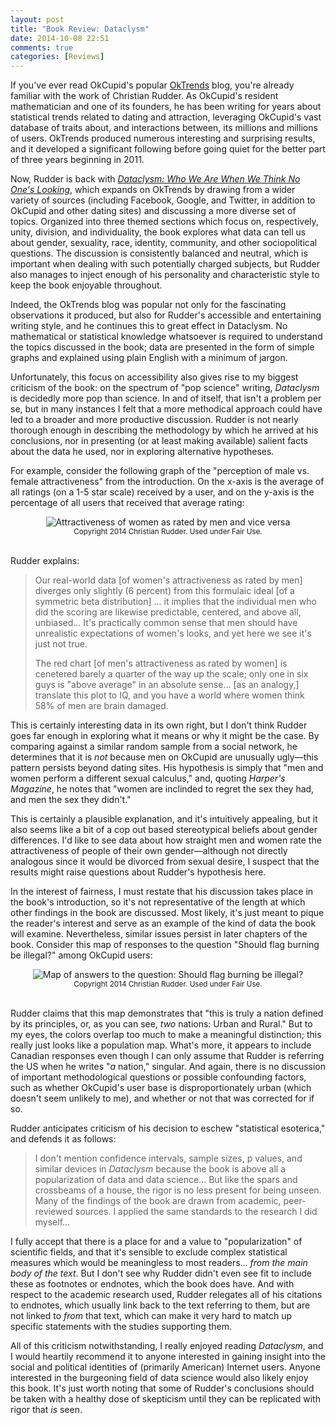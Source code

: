 ```yaml
---
layout: post
title: "Book Review: Dataclysm"
date: 2014-10-08 22:51
comments: true
categories: [Reviews]
---
```


If you've ever read OkCupid's popular [OkTrends](http://blog.okcupid.com/) blog,
you're already familiar with the work of Christian Rudder. As OkCupid's resident
mathematician and one of its founders, he has been writing for years about
statistical trends related to dating and attraction, leveraging OkCupid's
vast database of traits about, and interactions between, its millions and millions
of users. OkTrends produced numerous interesting and surprising results, and it
developed a significant following before going quiet for the better part of
three years beginning in 2011.

Now, Rudder is back with
[_Dataclysm: Who We Are When We Think No One's Looking_](http://dataclysm.org/),
which expands on OkTrends by drawing from a wider variety of sources (including
Facebook, Google, and Twitter, in addition to OkCupid and other dating sites)
and discussing a more diverse set of topics.  Organized into three themed
sections which focus on, respectively, unity, division, and individuality, the
book explores what data can tell us about gender, sexuality, race, identity,
community, and other sociopolitical questions.  The discussion is consistently
balanced and neutral, which is important when dealing with such potentially
charged subjects, but Rudder also manages to inject enough of his personality
and characteristic style to keep the book enjoyable throughout.
<!-- more -->

Indeed, the OkTrends blog was popular not only for the fascinating observations
it produced, but also for Rudder's accessible and entertaining writing style,
and he continues this to great effect in Dataclysm. No mathematical or
statistical knowledge whatsoever is required to understand the topics discussed
in the book; data are presented in the form of simple graphs and explained using
plain English with a minimum of jargon.

Unfortunately, this focus on accessibility also gives rise to my biggest
criticism of the book: on the spectrum of "pop science" writing, _Dataclysm_ is
decidedly more pop than science. In and of itself, that isn't a problem per se,
but in many instances I felt that a more methodical approach could have led to a
broader and more productive discussion.  Rudder is not nearly thorough enough in
describing the methodology by which he arrived at his conclusions, nor in
presenting (or at least making available) salient facts about the data he used,
nor in exploring alternative hypotheses.

For example, consider the following graph of the "perception of male vs. female
attractiveness" from the introduction. On the x-axis is the average of all
ratings (on a 1-5 star scale) received by a user, and on the y-axis is the
percentage of all users that received that average rating:

<div style="margin-left: auto; margin-right: auto; text-align: center;">
<img src="/images/men_women_attractiveness.png" alt="Attractiveness of women as
rated by men and vice versa"/><br />
<small>Copyright 2014 Christian Rudder. Used under Fair Use.</small>
</div><br />

Rudder explains:

> Our real-world data [of women's attractiveness as rated by men] diverges only
> slightly (6 percent) from this formulaic ideal [of a symmetric beta
> distribution] ... it implies that the individual men who did the scoring are
> likewise predictable, centered, and above all, unbiased... It's practically
> common sense that men should have unrealistic expectations of women's looks,
> and yet here we see it's just not true.
>
> The red chart [of men's attractiveness as rated by women] is cenetered barely
> a quarter of the way up the scale; only one in six guys is "above average" in
> an absolute sense... [as an analogy,] translate this plot to IQ, and you have
> a world where women think 58% of men are brain damaged.

This is certainly interesting data in its own right, but I don't think Rudder
goes far enough in exploring what it means or why it might be the case. By
comparing against a similar random sample from a social network, he determines
that it is _not_ because men on OkCupid are unusually ugly&mdash;this pattern
persists beyond dating sites. His hypothesis is simply that "men and women
perform a different sexual calculus," and, quoting _Harper's Magazine_, he notes
that "women are inclinded to regret the sex they had, and men the sex they
didn't."

This is certainly a plausible explanation, and it's intuitively appealing, but
it also seems like a bit of a cop out based stereotypical beliefs about gender
differences. I'd like to see data about how straight men and women rate the
attractiveness of people of their own gender&mdash;although not directly
analogous since it would be divorced from sexual desire, I suspect that the
results might raise questions about Rudder's hypothesis here.

In the interest of fairness, I must restate that his discussion takes place in
the book's introduction, so it's not representative of the length at which other
findings in the book are discussed. Most likely, it's just meant to pique the
reader's interest and serve as an example of the kind of data the book will
examine. Nevertheless, similar issues persist in later chapters of the book.
Consider this map of responses to the question "Should flag burning be illegal?"
among OkCupid users:

<div style="margin-left: auto; margin-right: auto; text-align: center;">
<img src="/images/dataclysm_flag_burning.png" alt="Map of answers to the
question: Should flag burning be illegal?"/><br />
<small>Copyright 2014 Christian Rudder. Used under Fair Use.</small>
</div><br />

Rudder claims that this map demonstrates that "this is truly a nation defined by
its principles, or, as you can see, _two_ nations: Urban and Rural." But to my
eyes, the colors overlap too much to make a meaningful distinction; this
really just looks like a population map. What's more, it appears to include
Canadian responses even though I can only assume that Rudder is referring the US
when he writes "_a_ nation," singular. And again, there is no discussion of
important methodological questions or possible confounding factors, such as
whether OkCupid's user base is disproportionately urban (which doesn't seem
unlikely to me), and whether or not that was corrected for if so.

Rudder anticipates criticism of his decision to eschew "statistical esoterica,"
and defends it as follows:

> I don't mention confidence intervals, sample sizes, p values, and similar
> devices in _Dataclysm_ because the book is above all a popularization of data
> and data science... But like the spars and crossbeams of a house, the rigor is
> no less present for being unseen. Many of the findings of the book are drawn
> from academic, peer-reviewed sources. I applied the same standards to the
> research I did myself...

I fully accept that there is a place for and a value to "popularization" of
scientific fields, and that it's sensible to exclude complex statistical
measures which would be meaningless to most readers... _from the main body of
the text_. But I don't see why Rudder didn't even see fit to include these as
footnotes or endnotes, which the book does have. And with respect to the
academic research used, Rudder relegates all of his citations to endnotes, which
usually link back to the text referring to them, but are not linked to _from_
that text, which can make it very hard to match up specific statements with the
studies supporting them.

All of this criticism notwithstanding, I really enjoyed reading _Dataclysm_, and
I would heartily recommend it to anyone interested in gaining insight into the
social and political identities of (primarily American) Internet users. Anyone
interested in the burgeoning field of data science would also likely enjoy this
book. It's just worth noting that some of Rudder's conclusions should be taken
with a healthy dose of skepticism until they can be replicated with rigor that
_is_ seen.
